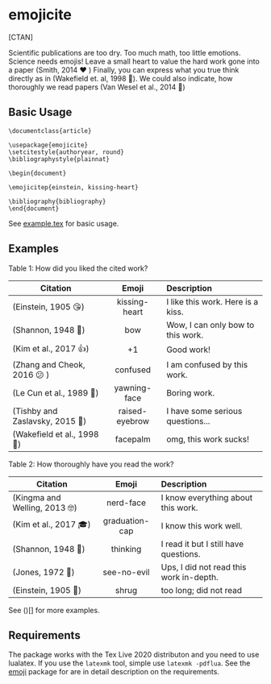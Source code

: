 # emojicite

[CTAN]

Scientific publications are too dry. Too much math, too little emotions. Science
needs emojis!
Leave a small heart to value the hard work gone into a paper (Smith, 2014 ❤️ )
Finally, you can express what you true think directly as in (Wakefield et. al, 1998 🤦).
We could also indicate, how thoroughly we read papers (Van Wesel et al., 2014 🙈)

## Basic Usage

```
\documentclass{article}

\usepackage{emojicite}
\setcitestyle{authoryear, round}
\bibliographystyle{plainnat}

\begin{document}

\emojicitep{einstein, kissing-heart}

\bibliography{bibliography}
\end{document}
```

See [example.tex](./example.tex) for basic usage.

## Examples

Table 1: How did you liked the cited work?

| Citation                       |      Emoji     |  Description         |
|--------------------------------|:--------------:|:---------------------|
| (Einstein, 1905 😘)            | kissing-heart  | I like this work. Here is a kiss.
| (Shannon, 1948 🙇)             | bow            | Wow, I can only bow to this work.
| (Kim et al., 2017 👍)          | +1             | Good work!
| (Zhang and Cheok, 2016 😕 )    | confused       | I am confused by this work.
| (Le Cun et al., 1989 🥱)       | yawning-face   | Boring work.
| (Tishby and Zaslavsky, 2015 🤨)| raised-eyebrow | I have some serious questions...
| (Wakefield et al., 1998 🤦)    | facepalm       | omg, this work sucks!


Table 2: How thoroughly have you read the work?

| Citation                       |      Emoji     |  Description         |
|--------------------------------|:--------------:|:---------------------|
| (Kingma and Welling, 2013 🤓)  | nerd-face      | I know everything about this work.
| (Kim et al., 2017 🎓)          | graduation-cap | I know this work well.
| (Shannon, 1948 🤔)             | thinking       | I read it but I still have questions.
| (Jones, 1972 🙈)               | see-no-evil    | Ups, I did not read this work in-depth.
| (Einstein, 1905 🤷)            | shrug          | too long; did not read

See ()[] for more examples.

## Requirements

The package works with the Tex Live 2020 distributon and you need to use lualatex.
If you use the `latexmk` tool, simple use `latexmk -pdflua`.
See the [emoji](https://github.com/stone-zeng/latex-emoji) package for are in detail description on the requirements.
